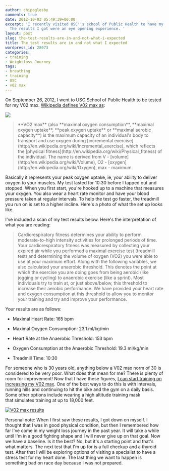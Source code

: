 ```yaml
---
author: chipoglesby
comments: true
date: 2012-10-03 05:49:39+00:00
excerpt: 'I recently visited USC''s school of Public Health to have my V02 max tested.
  The results I got were an eye opening experience. '
layout: post
slug: the-test-results-are-in-and-not-what-i-expected
title: The test results are in and not what I expected
wordpress_id: 28073
categories:
- training
- Weightloss Journey
tags:
- breathing
- training
- USC
- v02 max
---
```


On September 26, 2012, I went to USC School of Public Health to be tested for my V02 max. [Wikipedia defines V02 max as](http://en.wikipedia.org/wiki/VO2_max):

![](https://storage.googleapis.com/www.chipoglesby.com/wp-content/uploads/2012/10/vo2-202x300.jpeg)


<blockquote>**VO2 max** (also **maximal oxygen consumption**, **maximal oxygen uptake**, **peak oxygen uptake** or **maximal aerobic capacity**) is the maximum capacity of an individual's body to transport and use oxygen during [incremental exercise](http://en.wikipedia.org/wiki/Incremental_exercise), which reflects the [physical fitness](http://en.wikipedia.org/wiki/Physical_fitness) of the individual. The name is derived from V - [volume](http://en.wikipedia.org/wiki/Volume), O2 - [oxygen](http://en.wikipedia.org/wiki/Oxygen), max - maximum.</blockquote>


Basically it represents your peak oxygen uptake, ie, your ability to deliver oxygen to your muscles. My test lasted for 10:30 before I tapped out and stopped. When you first start, you're hooked up to a machine that measures your oxygen. You also wear a heart rate monitor and have your blood pressure taken at regular intervals. To help the test go faster, the treadmill you run on is set to a higher incline. Here's a photo of what the set up looks like.

I've included a scan of my test results below. Here's the interpretation of what you are reading:


<blockquote>Cardiorespiratory fitness determines your ability to perform moderate-to-high intensity activities for prolonged periods of time. Your cardiorespiratory fitness was measured by collecting your expired air while you performed a maximal exercise test (treadmill test) and determining the volume of oxygen (VO2) you were able to use at your maximum effort. Along with the following variables, we also calculated your anaerobic threshold. This denotes the point at which the exercise you are doing goes from being aerobic (like jogging or cycling) to anaerobic exercise (like a sprint). Most individuals try to train at, or just above/below, this threshold to increase their aerobic performance. We have provided your heart rate and oxygen consumption at this threshold to allow you to monitor your training and try and improve your performance.</blockquote>


Your results are as follows:



	
  * Maximal Heart Rate: 165 bpm

	
  * Maximal Oxygen Consumption: 23.1 ml/kg/min

	
  * Heart Rate at the Anaerobic Threshold: 153 bpm

	
  * Oxygen Consumption at the Anaerobic Threshold: 19.3 ml/kg/min

	
  * Treadmill Time: 10:30




For someone who is 30 years old, anything below a V02 max norm of 30 is considered to be very poor. What does that mean for me? There is plenty of room for improvement! Now that I have these figures, [I can start training on increasing my V02 max](http://www.active.com/running/Articles/How-to-Maximize-Your-VO2max-Training.htm). One of the best ways to do this is with intervals, running hills and continuing to hit the bike and the gym on a daily basis. Some other options include wearing a high altitude training mask that simulates training at up to 18,000 feet.







[![V02 max results](http://farm9.staticflickr.com/8459/8049528566_91b95629b3.jpg)](http://www.flickr.com/photos/chipoglesby/8049528566/)







Personal note: When I first saw these results, I got down on myself. I thought that I was in good physical condition, but then I remembered how far I've come in my weight loss journey in the past year. It will take a while until I'm in a good fighting shape and I will never give up on that goal. Now we have a baseline. Is it the best? No, but it's a starting point and that's what matters. The next test that I'm up for is a full checkup and a thyroid test. After that I will be exploring options of visiting a specialist to have a stress test for my heart done. The last thing we want to happen is something bad on race day because I was not prepared.






